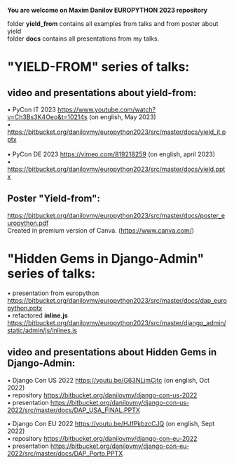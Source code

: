 **You are welcome on Maxim Danilov EUROPYTHON 2023 repository**

folder **yield_from** contains all examples from talks and from poster about yield<br>
folder **docs** contains all presentations from my talks.<br>

# "YIELD-FROM" series of talks:

## video and presentations about yield-from:
• PyCon IT 2023 https://www.youtube.com/watch?v=Ch3Bs3K4Oeo&t=10214s (on english, May 2023)<br>
• https://bitbucket.org/danilovmy/europython2023/src/master/docs/yield_it.pptx<br>
<br>
• PyCon DE 2023 https://vimeo.com/819218259 (on english, april 2023)<br>
• https://bitbucket.org/danilovmy/europython2023/src/master/docs/yield.pptx<br>


## Poster "Yield-from":<br>
https://bitbucket.org/danilovmy/europython2023/src/master/docs/poster_europython.pdf <br>
Created in premium version of Canva. (https://www.canva.com/) <br>
  

# "Hidden Gems in Django-Admin" series of talks:
• presentation from europython <br>
https://bitbucket.org/danilovmy/europython2023/src/master/docs/dap_europython.pptx <br>
• refactored **inline.js** <br>
https://bitbucket.org/danilovmy/europython2023/src/master/django_admin/static/admin/js/inlines.js  <br>

## video and presentations about Hidden Gems in Django-Admin:
• Django Con US 2022 https://youtu.be/G63NLjmCjtc (on english, Oct 2022) <br>
• repository https://bitbucket.org/danilovmy/django-con-us-2022 <br>
• presentation https://bitbucket.org/danilovmy/django-con-us-2022/src/master/docs/DAP_USA_FINAL.PPTX <br>


• Django Con EU 2022 https://youtu.be/HJfPkbzcCJQ (on english, Sept 2022) <br>
• repository https://bitbucket.org/danilovmy/django-con-eu-2022 <br>
• presentation https://bitbucket.org/danilovmy/django-con-eu-2022/src/master/docs/DAP_Porto.PPTX <br>
